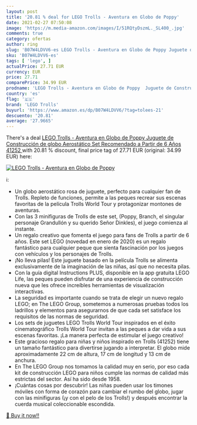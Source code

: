 ```yaml
---
layout: post
title: '20.81 % deal for LEGO Trolls - Aventura en Globo de Poppy'
date: 2021-02-27 07:50:08
image: 'https://m.media-amazon.com/images/I/51RQtyDszmL._SL400_.jpg'
comments: true
category: ofertas
author: ring
slug: 'B07W4LDVV6-es LEGO Trolls - Aventura en Globo de Poppy Juguete de...'
sku: 'B07W4LDVV6-es'
tags: [ 'lego', ]
actualPrice: 27.71 EUR
currency: EUR
price: 27.71
comparePrice: 34.99 EUR
prodname: 'LEGO Trolls - Aventura en Globo de Poppy  Juguete de Construcción de globo Aerostático  Set Recomendado a Partir de 6 Años  41252 '
country: 'es'
flag: '🇪🇸'
brand: 'LEGO Trolls'
buyurl: 'https://www.amazon.es/dp/B07W4LDVV6/?tag=tolees-21'
descuento: '20.81'
average: '27.9665'
---
```


There's a deal [LEGO Trolls - Aventura en Globo de Poppy  Juguete de Construcción de globo Aerostático  Set Recomendado a Partir de 6 Años  41252 ](https://www.amazon.es/dp/B07W4LDVV6/?tag=tolees-21)  with  20.81 % discount, final price tag of  27.71 EUR (original: 34.99 EUR) here:

[![LEGO Trolls - Aventura en Globo de Poppy](https://m.media-amazon.com/images/I/51RQtyDszmL._SL400_.jpg)](https://www.amazon.es/dp/B07W4LDVV6/?tag=tolees-21)

ℹ️:

- Un globo aerostático rosa de juguete, perfecto para cualquier fan de Trolls. Repleto de funciones, permite a las peques recrear sus escenas favoritas de la película Trolls World Tour y protagonizar montones de aventuras.
- Con las 3 minifiguras de Trolls de este set, (Poppy, Branch, el singular personaje Grandullón y su querido Señor Dinkles), el juego comienza al instante.
- Un regalo creativo que fomenta el juego para fans de Trolls a partir de 6 años. Este set LEGO (novedad en enero de 2020) es un regalo fantástico para cualquier peque que sienta fascinación por los juegos con vehículos y los personajes de Trolls.
- ¡No lleva pilas! Este juguete basado en la película Trolls se alimenta exclusivamente de la imaginación de las niñas, así que no necesita pilas.
- Con la guía digital Instructions PLUS, disponible en la app gratuita LEGO Life, las peques pueden disfrutar de una experiencia de construcción nueva que les ofrece increíbles herramientas de visualización interactivas.
- La seguridad es importante cuando se trata de elegir un nuevo regalo LEGO; en The LEGO Group, sometemos a numerosas pruebas todos los ladrillos y elementos para asegurarnos de que cada set satisface los requisitos de las normas de seguridad.
- Los sets de juguetes LEGO Trolls World Tour inspirados en el éxito cinematográfico Trolls World Tour invitan a las peques a dar vida a sus escenas favoritas. ¡La manera perfecta de estimular el juego creativo!
- Este gracioso regalo para niñas y niños inspirado en Trolls (41252) tiene un tamaño fantástico para divertirse jugando a interpretar. El globo mide aproximadamente 22 cm de altura, 17 cm de longitud y 13 cm de anchura.
- En The LEGO Group nos tomamos la calidad muy en serio, por eso cada kit de construcción LEGO para niños cumple las normas de calidad más estrictas del sector. Así ha sido desde 1958.
- ¡Cuántas cosas por descubrir! Las niñas pueden usar los timones móviles con forma de corazón para cambiar el rumbo del globo, jugar con las minifiguras (¡y con el pelo de los Trolls!) y después encontrar la cuerda musical coleccionable escondida.

[🛒 Buy it now!!](https://www.amazon.es/dp/B07W4LDVV6/?tag=tolees-21)
